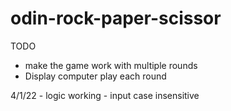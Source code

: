 # odin-rock-paper-scissor
 TODO 
 - make the game work with multiple rounds
 - Display computer play each round
 
 
 
 4/1/22 - logic working - input case insensitive
